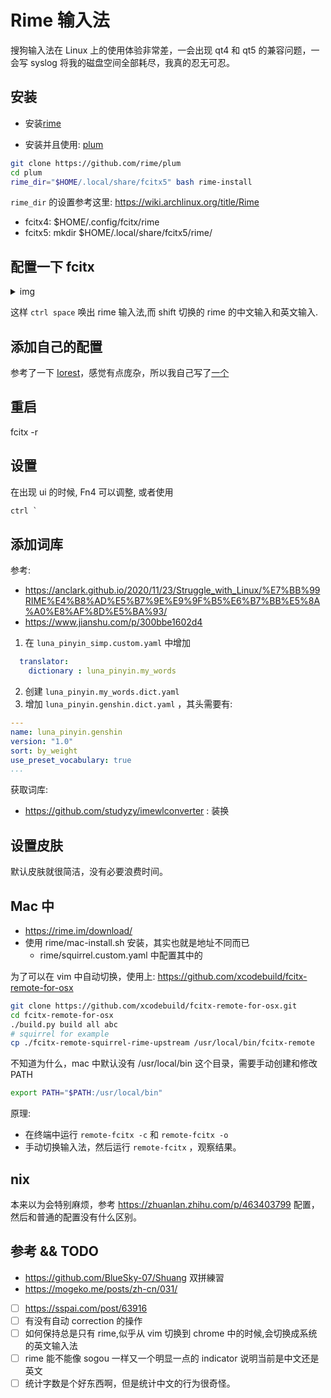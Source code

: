 # Rime 输入法

搜狗输入法在 Linux 上的使用体验非常差，一会出现 qt4 和 qt5 的兼容问题，一会写 syslog 将我的磁盘空间全部耗尽，我真的忍无可忍。

## 安装
- 安装[rime](https://github.com/fcitx/fcitx-rime)

- 安装并且使用: [plum](https://github.com/rime/plum)
```sh
git clone https://github.com/rime/plum
cd plum
rime_dir="$HOME/.local/share/fcitx5" bash rime-install
```

`rime_dir` 的设置参考这里: https://wiki.archlinux.org/title/Rime
- fcitx4: $HOME/.config/fcitx/rime
- fcitx5: mkdir $HOME/.local/share/fcitx5/rime/

## 配置一下 fcitx
<details> <summary>img</summary> <p align="center"> <img src="https://user-images.githubusercontent.com/16731244/158186085-78f6d595-40cf-4b3e-987a-50dca22927e3.png" /> </p> </details>

这样 `ctrl space` 唤出 rime 输入法,而 shift 切换的 rime 的中文输入和英文输入.

## 添加自己的配置
参考了一下 [Iorest](https://github.com/Iorest/rime-setting)，感觉有点庞杂，所以我自己写了[一个](https://github.com/Martins3/My-Linux-Config/tree/master/rime)

## 重启
fcitx -r

## 设置
在出现 ui 的时候, Fn4 可以调整, 或者使用
```txt
ctrl `
```
## 添加词库

参考:
- https://anclark.github.io/2020/11/23/Struggle_with_Linux/%E7%BB%99RIME%E4%B8%AD%E5%B7%9E%E9%9F%B5%E6%B7%BB%E5%8A%A0%E8%AF%8D%E5%BA%93/
- https://www.jianshu.com/p/300bbe1602d4

1. 在 `luna_pinyin_simp.custom.yaml` 中增加
```yaml
  translator:
    dictionary : luna_pinyin.my_words
```
2. 创建 `luna_pinyin.my_words.dict.yaml`
3. 增加 `luna_pinyin.genshin.dict.yaml` ，其头需要有:
```yaml
---
name: luna_pinyin.genshin
version: "1.0"
sort: by_weight
use_preset_vocabulary: true
...
```

获取词库:
- https://github.com/studyzy/imewlconverter : 装换

## 设置皮肤
默认皮肤就很简洁，没有必要浪费时间。

## Mac 中
- https://rime.im/download/
- 使用 rime/mac-install.sh 安装，其实也就是地址不同而已
  - rime/squirrel.custom.yaml 中配置其中的

为了可以在 vim 中自动切换，使用上: https://github.com/xcodebuild/fcitx-remote-for-osx

```sh
git clone https://github.com/xcodebuild/fcitx-remote-for-osx.git
cd fcitx-remote-for-osx
./build.py build all abc
# squirrel for example
cp ./fcitx-remote-squirrel-rime-upstream /usr/local/bin/fcitx-remote
```

不知道为什么，mac 中默认没有 /usr/local/bin 这个目录，需要手动创建和修改 PATH
```sh
export PATH="$PATH:/usr/local/bin"
```

原理:
- 在终端中运行 `remote-fcitx -c` 和 `remote-fcitx -o`
- 手动切换输入法，然后运行 `remote-fcitx` ，观察结果。

## nix
本来以为会特别麻烦，参考 https://zhuanlan.zhihu.com/p/463403799 配置，然后和普通的配置没有什么区别。

## 参考 && TODO
- https://github.com/BlueSky-07/Shuang 双拼練習
- https://mogeko.me/posts/zh-cn/031/
- [ ] https://sspai.com/post/63916
- [ ] 有没有自动 correction 的操作
- [ ] 如何保持总是只有 rime,似乎从 vim 切换到 chrome 中的时候,会切换成系统的英文输入法
- [ ] rime 能不能像 sogou 一样又一个明显一点的 indicator 说明当前是中文还是英文
- [ ] 统计字数是个好东西啊，但是统计中文的行为很奇怪。
